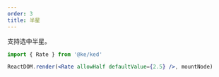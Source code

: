 ```yaml
---
order: 3
title: 半星
---
```


支持选中半星。

```jsx
import { Rate } from '@ke/ked'

ReactDOM.render(<Rate allowHalf defaultValue={2.5} />, mountNode)
```
